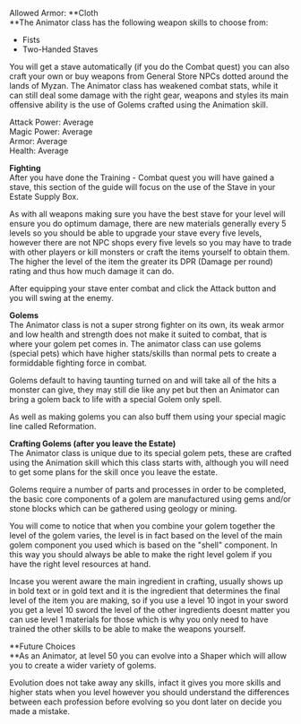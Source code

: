 ---
---
Allowed Armor: **Cloth  
**The Animator class has the following weapon skills to choose from:

*   Fists
*   Two-Handed Staves

You will get a stave automatically (if you do the Combat quest) you can also craft your own or buy weapons from General Store NPCs dotted around the lands of Myzan. The Animator class has weakened combat stats, while it can still deal some damage with the right gear, weapons and styles its main offensive ability is the use of Golems crafted using the Animation skill.

Attack Power: Average  
Magic Power: Average  
Armor: Average  
Health: Average

**Fighting**  
After you have done the Training - Combat quest you will have gained a stave, this section of the guide will focus on the use of the Stave in your Estate Supply Box.

As with all weapons making sure you have the best stave for your level will ensure you do optimum damage, there are new materials generally every 5 levels so you should be able to upgrade your stave every five levels, however there are not NPC shops every five levels so you may have to trade with other players or kill monsters or craft the items yourself to obtain them. The higher the level of the item the greater its DPR (Damage per round) rating and thus how much damage it can do.

After equipping your stave enter combat and click the Attack button and you will swing at the enemy.

**Golems**  
The Animator class is not a super strong fighter on its own, its weak armor and low health and strength does not make it suited to combat, that is where your golem pet comes in. The animator class can use golems (special pets) which have higher stats/skills than normal pets to create a formiddable fighting force in combat.

Golems default to having taunting turned on and will take all of the hits a monster can give, they may still die like any pet but then an Animator can bring a golem back to life with a special Golem only spell.

As well as making golems you can also buff them using your special magic line called Reformation.

**Crafting Golems (after you leave the Estate)**  
The Animator class is unique due to its special golem pets, these are crafted using the Animation skill which this class starts with, although you will need to get some plans for the skill once you leave the estate.

Golems require a number of parts and processes in order to be completed, the basic core components of a golem are manufactured using gems and/or stone blocks which can be gathered using geology or mining.

You will come to notice that when you combine your golem together the level of the golem varies, the level is in fact based on the level of the main golem component you used which is based on the "shell" component. In this way you should always be able to make the right level golem if you have the right level resources at hand.

Incase you werent aware the main ingredient in crafting, usually shows up in bold text or in gold text and it is the ingredient that determines the final level of the item you are making, so if you use a level 10 ingot in your sword you get a level 10 sword the level of the other ingredients doesnt matter you can use level 1 materials for those which is why you only need to have trained the other skills to be able to make the weapons yourself.

**Future Choices  
**As an Animator, at level 50 you can evolve into a Shaper which will allow you to create a wider variety of golems.

Evolution does not take away any skills, infact it gives you more skills and higher stats when you level however you should understand the differences between each profession before evolving so you dont later on decide you made a mistake.